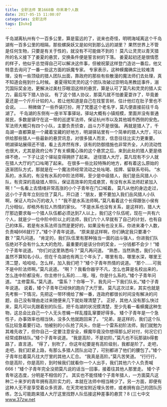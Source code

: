 ```yaml
---
title: 全职法师 第1668章 你来凑个人数
date: 2017-05-15 11:00:07
categories: 全职法师
tags: [Duke]
---
```


千岛湖离杭州有个一百多公里，算是蛮远的了，说来也奇怪，明明海域离这个千岛湖有一百多公里的相隔，那些螺戾妖又是如何到那么远的湖里？
果然世界上不管是任何生物，只要是有关于性的，就没有不可能做不到的！
莫凡让灵灵以青天猎所的名义接下了姜夏的悬赏，交换条件便是誓言树的下落。
姜夏起初还是很情愿的样子，他似乎总觉得自己可以解决这件事，但被祝蒙这样登门造访一番后，他又特意去询问了一番一些这方面的妖魔专家。
专家表示，这种蝾魔确实比较难清理，没有一些顶级的猎人团队出面，靠政府的那些有些散漫的魔法师们去处理，真不知道会拖到什么时候。
姜夏得知灵灵的这个团队攻破过崇明岛黑教廷事件，溺咒国际奖金池，更解决过美杜莎眼泪这样的悬赏，算是认可了莫凡和灵灵的猎人实力，最后写下猎人协议。
有了这个猎人协议，那莫凡就不怕姜夏耍诈了，毕竟姜夏还是一个斤斤计较的人，若让他知道是自己在找誓言树，估计他烂在肚子里也不会说。
……
稍微做了一些乔装打扮，用了梵墨这个老名字，莫凡便直接前往千岛湖了。
千岛湖的东侧有一座半军事驿站，驿站大概有小镇规模，里面并没有普通居民，多数是镇守在这一带的巡逻军法师，保证杭州市以及其他城市西侧的安危。
军法师大概只有四个小队，主要负责侦查，战斗力不是很强。
再就是猎人了，千岛湖一直都算是一个藏着宝藏的好地方，明湖驿站里有一个简单的猎人大厅，可以供给那些猎人一些最新的悬赏讯息，对很多猎人而言，信息往往比实力更重要。
明湖驿站展得还不错，看上去井然有序，该有的防御措施也非常齐全，人的流动性也很大，尤其是政府公布了有关蝾魔心珠的这个悬赏之后，来到此处的猎人更是络绎不绝，一下子让这个驿站变得拥挤了起来。
途径猎人大厅，莫凡现有不少人就在猎人大厅的门口吆喝了起来。
在很多一些比较特殊的地方，都有着这么原始的逐渐团队方式，那就是在一个魔法师经常流动之处吆喝、挂牌、留联系号码。
“水系的，水系的，有没有水系的中阶法师啊，至少是中级猎人，我们是岳风猎人小队，有资深的高级猎人带队，保证高效率的完成悬赏，有没有水系法师赶紧加入啊！”一名看上去情绪非常高涨的小个子青年在门口喊着。
莫凡从他的身边走过，这小个子青年立刻拉住了莫凡，开口道：“朋友，要不要加入我们岳风猎人小队啊，保证人均2o万的收入！”
“我不是水系法师啊。”莫凡看着这个长得跟张小侯有几分相似，却格外有拉人热情的家伙。
“不是水系也没有关系，是这样的，猎人大厅那边要求每一个猎人队伍都必须达到7人以上，我们这个队伍呢，现在一共有六个人，就是少一位中阶中阶以上的法师，我们六个人早就有了自己的计划，也有自己的体系，若是有水系法师当然是更好的，如果没有也没关系，你进来凑个人数，负责喊666就行了。”矮个子青年说道。
“原来是这样啊，你们确定我只要凑个数？”莫凡问道。
“肯定的，我们队伍里有那种独当一面的战斗强人，你进我们队伍绝对不会有什么太大的危险，最重要的是该分你的奖金，一分钱都不会少！”矮个子青年说道。
“你们对这里熟悉吗？”莫凡再问道。
“熟悉，当然熟悉，我们小队虽然不算知名小队，但在千岛湖也有两三个年头了，哪里有岛，哪里水深，哪里王清二楚，哈哈哈，怎么样，加入我们吧？”矮个子青年热情的说道。
“那个……可我不是中阶法师啊。”莫凡说道。
“啊？？我看你器宇不凡，怎么也算是名校出来的，怎么连中阶都没有，你主修什么系的……哦，哦，你是什么系的。”矮个子青年问道。
“主修雷系。”莫凡道。
“雷系？？你等一下，我先问一下我们队长。”矮个子青年说道。
说着，矮个子青年已经快的跑向了大厅里。
莫凡这次过来，其实也就是先考察一下情况，先把这一带环境给了解一番，连政府都很长时间没有解决的问题，自己没有理由走过来随便来几下就处理清楚了。
正好，其他人没有那么快过来，莫凡可以先跟着别的队伍，把千岛湖的状况摸清楚，至少先看一看蝾魔这种生物，这总会比自己一个人无头苍蝇一样乱撞乱窜要好得多。
矮个子青年是一个急性子，办事效率也相当快，没多久他就跑回来了。
“兄弟，是这样的，我们这个队伍比较急着要行动，怕被别的小队抢了风头，你是一个雷系初阶法师，我们就勉为其难先收了，但你自己一定要注意安全，蝾魔毕竟没你想得那么好对付，何况它们经常成群结队。”矮个子青年说道。
“我是高阶，不是初阶。”莫凡也不玩那装b得套路了，直言道。
“得了，别吹了，你这年纪要是有高阶级别，我都是阶了。走吧，走吧，我们赶紧上路，有那么多猎人团队出动了，可别都进了他们的腰包了。”矮个子青年拉着莫凡往大厅里的其他人汇合。
“我真是高阶。”莫凡苦笑道。
“行行行，你是高阶，你是高阶，到时候我们就看你一个人出手，我们其他六个人负责喊666！”矮个子青年完全没把莫凡说的话当一回事，接着往其他人那里走。
矮个子青年这态度，分明是不相信的了。
其实也不能怪矮个子青年猎人，一方面莫凡这种二十来岁的青年拥有高阶实力的，本就在法师中相当稀少了。另一方面，即便有这种人无不是享受着众多资源，在天灵地宝附近埋头苦修，或者拥有自己的团队历练，怎么可能跑来猎人大厅这里找野人队伍接这种差事的悬赏？8
(三七中文 www.37zw.net
